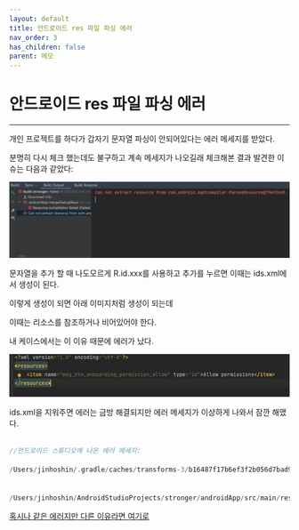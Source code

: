 ```yaml
---
layout: default
title: 안드로이드 res 파일 파싱 에러
nav_order: 3
has_children: false
parent: 메모
---
```


# 안드로이드 res 파일 파싱 에러

---

개인 프로젝트를 하다가 갑자기 문자열 파싱이 안되어있다는 에러 메세지를 받았다.

분명히 다시 체크 했는데도 불구하고 계속 메세지가 나오길래 체크해본 결과 발견한 이슈는 다음과 같았다:

<img src="./img1.png/">

문자열을 추가 할 때 나도모르게 R.id.xxx를 사용하고 추가를 누르면 이때는 ids.xml에서 생성이 된다.

이렇게 생성이 되면 아래 이미지처럼 생성이 되는데

이때는 리소스를 참조하거나 비어있어야 한다.

내 케이스에서는 이 이유 때문에 에러가 났다.

<img src="./img2.png/">

ids.xml을 지워주면 에러는 금방 해결되지만 에러 메세지가 이상하게 나와서 잠깐 해맸다.

``` kotlin

//안드로이드 스튜디오에 나온 에러 메세지:

/Users/jinhoshin/.gradle/caches/transforms-3/b16487f17b6ef3f2b056d7bad9bf7f0c/transformed/navigation-runtime-2.7.5/res/values/values.xml:2:4: <item> inner element must either be a resource reference or empty.


/Users/jinhoshin/AndroidStudioProjects/stronger/androidApp/src/main/res/values-ko/strings.xml:2:4: <item> inner element must either be a resource reference or empty.
```

[혹시나 같은 에러지만 다른 이유라면 여기로](https://stackoverflow.com/questions/72335789/can-not-extract-resource-from-com-android-aaptcompiler)
